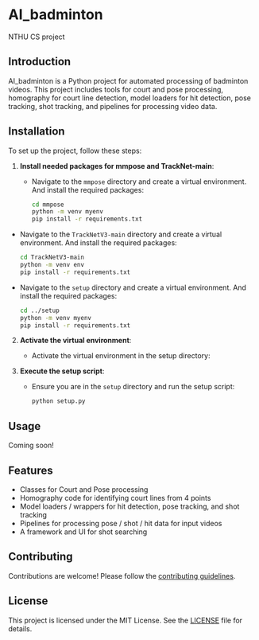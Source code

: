 # AI_badminton
NTHU CS project

## Introduction
AI_badminton is a Python project for automated processing of badminton videos. This project includes tools for court and pose processing, homography for court line detection, model loaders for hit detection, pose tracking, shot tracking, and pipelines for processing video data.

## Installation
To set up the project, follow these steps:

1. **Install needed packages for mmpose and TrackNet-main**:

   - Navigate to the `mmpose` directory and create a virtual environment. And install the required packages:
     ```sh
     cd mmpose
     python -m venv myenv
     pip install -r requirements.txt
     ```
  - Navigate to the `TrackNetV3-main` directory and create a virtual environment. And install the required packages:
     ```sh
     cd TrackNetV3-main
     python -m venv env
     pip install -r requirements.txt
     ```
   - Navigate to the `setup` directory and create a virtual environment. And install the required packages:
     ```sh
     cd ../setup
     python -m venv myenv
     pip install -r requirements.txt
     ```

2. **Activate the virtual environment**:

   - Activate the virtual environment in the setup directory:

3. **Execute the setup script**:
   - Ensure you are in the `setup` directory and run the setup script:
     ```sh
     python setup.py
     ```

## Usage
Coming soon!

## Features
- Classes for Court and Pose processing
- Homography code for identifying court lines from 4 points
- Model loaders / wrappers for hit detection, pose tracking, and shot tracking
- Pipelines for processing pose / shot / hit data for input videos
- A framework and UI for shot searching

## Contributing
Contributions are welcome! Please follow the [contributing guidelines](CONTRIBUTING.md).

## License
This project is licensed under the MIT License. See the [LICENSE](LICENSE) file for details.

